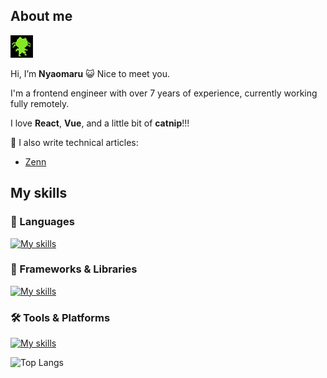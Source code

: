 ## About me

<img src="https://github.com/nyaomaru/nyaomaru/blob/main/nyaomaru.gif?raw=true" alt="Walking Nyaomaru" />

Hi, I’m **Nyaomaru** 😺 Nice to meet you.

I'm a frontend engineer with over 7 years of experience, currently working fully remotely.

I love **React**, **Vue**, and a little bit of **catnip**!!!

📘 I also write technical articles:

- [Zenn](https://zenn.dev/nyaomaru)

## My skills

### 🚀 Languages

[![My skills](https://skillicons.dev/icons?i=ts,js,html,css,java,php,py)](https://skillicons.dev)

### 🧩 Frameworks & Libraries

[![My skills](https://skillicons.dev/icons?i=react,redux,nextjs,vue,nuxtjs,tailwind,spring)](https://skillicons.dev)

### 🛠 Tools & Platforms

[![My skills](https://skillicons.dev/icons?i=npm,yarn,pnpm,bun,jest,cypress,vite,webpack,babel,gulp,rollup,docker,sublime,figma)](https://skillicons.dev)

![Top Langs](https://github-readme-stats-clone-nyaomaru.vercel.app/api/top-langs/?username=nyaomaru&hide_progress=true)

<!-- ## Github status

I had used company in house account about github, gitlab and bitbucket.🐈

It's just only the tip of an iceberg.⛄

[![Anurag's GitHub stats](https://github-readme-stats-clone-nyaomaru.vercel.app/api?username=nyaomaru)](https://github.com/anuraghazra/github-readme-stats) -->

<!---
nyaomaru/nyaomaru is a ✨ special ✨ repository because its `README.md` (this file) appears on your GitHub profile.
You can click the Preview link to take a look at your changes.
--->
